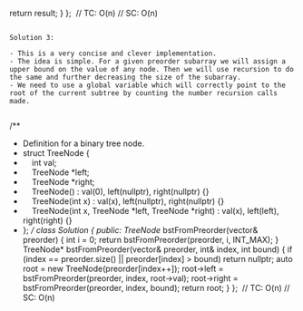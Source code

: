 return result;
}
};
​
// TC: O(n)
// SC: O(n)
```
​
Solution 3:
​
- This is a very concise and clever implementation.
- The idea is simple. For a given preorder subarray we will assign a upper bound on the value of any node. Then we will use recursion to do the same and further decreasing the size of the subarray.
- We need to use a global variable which will correctly point to the root of the current subtree by counting the number recursion calls made.
​
```
/**
* Definition for a binary tree node.
* struct TreeNode {
*     int val;
*     TreeNode *left;
*     TreeNode *right;
*     TreeNode() : val(0), left(nullptr), right(nullptr) {}
*     TreeNode(int x) : val(x), left(nullptr), right(nullptr) {}
*     TreeNode(int x, TreeNode *left, TreeNode *right) : val(x), left(left), right(right) {}
* };
*/
class Solution {
public:
TreeNode* bstFromPreorder(vector<int>& preorder) {
int i = 0;
return bstFromPreorder(preorder, i, INT_MAX);
}
TreeNode* bstFromPreorder(vector<int>& preorder, int& index, int bound) {
if (index == preorder.size() || preorder[index] > bound)
return nullptr;
auto root = new TreeNode(preorder[index++]);
root->left = bstFromPreorder(preorder, index, root->val);
root->right = bstFromPreorder(preorder, index, bound);
return root;
}
};
​
// TC: O(n)
// SC: O(n)
```